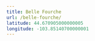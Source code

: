 ```yaml
---
title: Belle Fourche
url: /belle-fourche/
latitude: 44.670905000000005
longitude: -103.85140700000001
---
```

